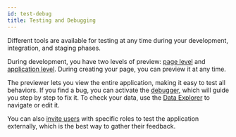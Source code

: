```yaml
---
id: test-debug
title: Testing and Debugging
---
```


Different tools are available for testing at any time during your development, integration, and staging phases.

During development, you have two levels of preview: [page level](../studio/rendering.md#preview-in-the-studio) and [application level](../studio/rendering.md#preview-the-entire-site). During creating your page, you can preview it at any time. 

The previewer lets you view the entire application, making it easy to test all behaviors. If you find a bug, you can activate the [debugger](../studio/debugging.md), which will guide you step by step to fix it. 
To check your data, use the [Data Explorer](../data-explorer/data-explorer.md) to navigate or edit it.

You can also [invite users](../cloud/teamUserManagement.md#adding-users) with specific roles to test the application externally, which is the best way to gather their feedback.

